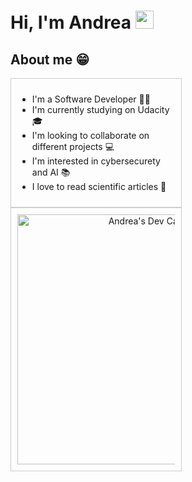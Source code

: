 # Hi, I'm Andrea <img src="https://github.com/TheDudeThatCode/TheDudeThatCode/blob/master/Assets/Developer.gif" width="29px">
<!--
**AndreaScacchi/AndreaScacchi** is a ✨ _special_ ✨ repository because its `README.md` (this file) appears on your GitHub profile.

Here are some ideas to get you started:

- 🔭 I’m currently working on ...
- 🌱 I’m currently learning ...
- 👯 I’m looking to collaborate on ...
- 🤔 I’m looking for help with ...
- 💬 Ask me about ...
- 📫 How to reach me: ...
- 😄 Pronouns: ...
- ⚡ Fun fact: ...
-->

## About me 😁
<div style="display: flex; flex-wrap: wrap; justify-content: space-between;">
  <div style="padding: 10px; border: 1px solid #ccc; width: 50%;">
    <ul>
      <li>I'm a Software Developer 🧑‍💻</li>
      <li>I'm currently studying on Udacity 🎓</li>
      <li>I'm looking to collaborate on different projects 💻</li>
      <li>I'm interested in cybersecurety and AI 📚</li>
      <li>I love to read scientific articles 🔭</li>
    </ul>
  </div>
  <div style="padding: 10px; border: 1px solid #ccc; width: 50%; text-align: center;">
    <a href="https://app.daily.dev/ghostpy"><img src="https://api.daily.dev/devcards/a3fb4624ddc84c31a43ad3af6eb606d2.png?r=2bn" width="400" alt="Andrea's Dev Card"/></a>
  </div>
</div>


